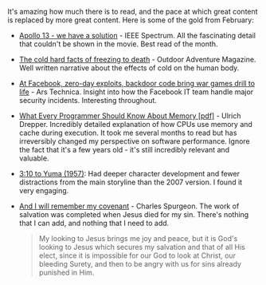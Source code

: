 <!--
.. title: Words and Pictures - Feb
.. slug: words-and-pictures-feb
.. date: 2013/03/04 17:58:12
.. tags: Reading
.. link: 
.. description: 
-->


It's amazing how much there is to read, and the pace at which great content is replaced by more great content. Here is some of the gold from February:

-   [Apollo 13 - we have a solution](http://spectrum.ieee.org/aerospace/space-flight/apollo-13-we-have-a-solution) - IEEE Spectrum. All the fascinating detail that couldn't be shown in the movie. Best read of the month.
-   [The cold hard facts of freezing to death](http://www.outsideonline.com/outdoor-adventure/As-Freezing-Persons-Recollect-the-Snow--First-Chill--Then-Stupor--Then-the-Letting-Go.html?page=all) - Outdoor Adventure Magazine. Well written narrative about the effects of cold on the human body.
-   [At Facebook, zero-day exploits, backdoor code bring war games drill to life](http://arstechnica.com/security/2013/02/at-facebook-zero-day-exploits-backdoor-code-bring-war-games-drill-to-life/) - Ars Technica. Insight into how the Facebook IT team handle major security incidents. Interesting throughout.
-   [What Every Programmer Should Know About Memory [pdf]](http://www.akkadia.org/drepper/cpumemory.pdf) - Ulrich Drepper. Incredibly detailed explanation of how CPUs use memory and cache during execution. It took me several months to read but has irreversibly changed my perspective on software performance. Ignore the fact that it's a few years old - it's still incredibly relevant and valuable.
-   [3:10 to Yuma (1957)](http://www.imdb.com/title/tt0050086/): Had deeper character development and fewer distractions from the main storyline than the 2007 version. I found it very engaging.
-   [And I will remember my covenant](http://www.answersingenesis.org/devotions/devotions.asp?reqDate=8/13/2013&reqDayPer=2) - Charles Spurgeon. The work of salvation was completed when Jesus died for my sin. There's nothing that I can add, and nothing that I need to add.

    > My looking to Jesus brings me joy and peace, but it is God's looking to Jesus which secures my salvation and that of all His elect, since it is impossible for our God to look at Christ, our bleeding Surety, and then to be angry with us for sins already punished in Him.


